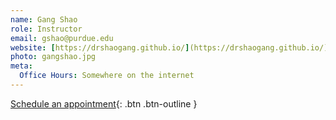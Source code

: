 ```yaml
---
name: Gang Shao
role: Instructor
email: gshao@purdue.edu
website: [https://drshaogang.github.io/](https://drshaogang.github.io/)
photo: gangshao.jpg
meta:
  Office Hours: Somewhere on the internet
---
```


[Schedule an appointment](#){: .btn .btn-outline }
